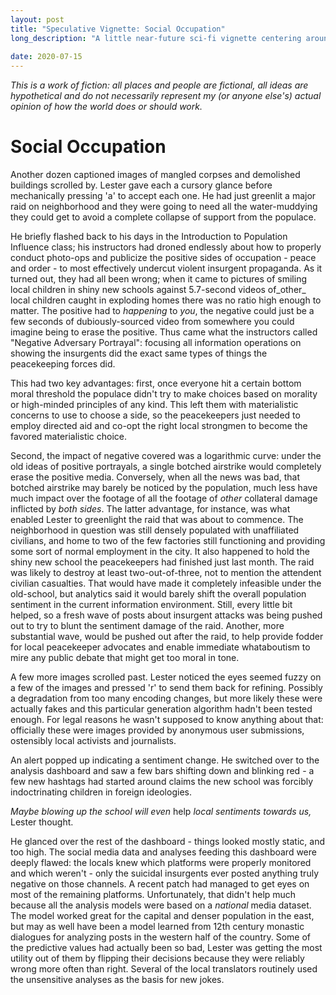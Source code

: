 ```yaml
---
layout: post
title: "Speculative Vignette: Social Occupation"
long_description: "A little near-future sci-fi vignette centering around military influence operations."
 
date: 2020-07-15
---
```


_This is a work of fiction: all places and people are fictional, all
  ideas are hypothetical and do not necessarily represent my (or
  anyone else's) actual opinion of how the world does or should work._

# Social Occupation
Another dozen captioned images of mangled corpses and demolished
buildings scrolled by. Lester gave each a cursory glance before
mechanically pressing 'a' to accept each one. He had just greenlit a
major raid on neighborhood and they were going to need all the
water-muddying they could get to avoid a complete collapse of support
from the populace.

He briefly flashed back to his days in the Introduction to Population
Influence class; his instructors had droned endlessly about how to
properly conduct photo-ops and publicize the positive sides of
occupation - peace and order - to most effectively undercut violent
insurgent propaganda. As it turned out, they had all been wrong; when
it came to pictures of smiling local children in shiny new schools against
5.7-second videos of_other_ local children caught in exploding
homes there was no ratio high enough to matter. The positive had to
_happening_ to _you_, the negative could just be a few seconds of
dubiously-sourced video from somewhere you could imagine being to
erase the positive. Thus came what the instructors called "Negative
Adversary Portrayal": focusing all information operations on showing
the insurgents did the exact same types of things the peacekeeping
forces did.

This had two key advantages: first, once everyone hit a certain
bottom moral threshold the populace didn't try to make choices based
on morality or high-minded principles of any kind. This left them with
materialistic concerns to use to choose a side, so the peacekeepers
just needed to employ directed aid and co-opt the right local
strongmen to become the favored materialistic choice.

Second, the impact of negative covered was a logarithmic curve: under
the old ideas of positive portrayals, a single botched airstrike
would completely erase the positive media. Conversely, when all the
news was bad, that botched airstrike may barely be noticed by the
population, much less have much impact over the footage of all the
footage of _other_ collateral damage inflicted by _both sides_.
The latter advantage, for instance, was what enabled Lester to
greenlight the raid that was about to commence. The neighborhood in
question was still densely populated with unaffiliated civilians, and
home to two of the few factories still functioning and providing some
sort of normal employment in the city. It also happened to hold the
shiny new school the peacekeepers had finished just last
month. The raid was likely to destroy at least two-out-of-three, not
to mention the attendent civilian casualties. That would have made it
completely infeasible under the old-school, but analytics said it
would barely shift the overall population sentiment in the current
information environment. Still, every little bit helped, so a fresh
wave of posts about insurgent attacks was being pushed out to try to
blunt the sentiment damage of the raid. Another, more substantial
wave, would be pushed out after the raid, to help provide fodder for
local peacekeeper advocates and enable immediate whataboutism to mire
any public debate that might get too moral in tone.

A few more images scrolled past. Lester noticed the eyes seemed fuzzy
on a few of the images and pressed 'r' to send them back for
refining. Possibly a degradation from too many encoding changes, but
more likely these were actually fakes and this particular generation
algorithm hadn't been tested enough. For legal reasons he wasn't
supposed to know anything about that: officially these were images
provided by anonymous user submissions, ostensibly local
activists and journalists.

An alert popped up indicating a sentiment change. He switched over to
the analysis dashboard and saw a few bars shifting down and blinking
red - a few new hashtags had started around claims the new school was
forcibly indoctrinating children in foreign ideologies.

_Maybe blowing up the school will even_ help _local sentiments towards
us,_ Lester thought.

He glanced over the rest of the dashboard - things looked mostly
static, and too high. The social media data and analyses feeding this
dashboard were deeply flawed: the locals knew which platforms were
properly monitored and which weren't - only the suicidal insurgents
ever posted anything truly negative on those channels. A recent patch
had managed to get eyes on most of the remaining
platforms. Unfortunately, that didn't help much because all the
analysis models were based on a _national_ media dataset. The model
worked great for the capital and denser population in the east, but
may as well have been a model learned from 12th century monastic dialogues for
analyzing posts in the western half of the country. Some of the
predictive values had actually been so bad, Lester was getting the most
utility out of them by flipping their decisions because they were
reliably wrong more often than right. Several of the local translators
routinely used the unsensitive analyses as the basis for new
jokes.

